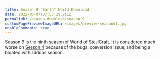 ```yaml
---
title: Season 9 "Earth" World Download
date: 2022-03-07T07:53:29.911Z
permalink: /season-download/season-9
customPagePreviewImageURL: /images/preview-seasondl.jpg
enableComments: true
---
```

Season 9 is the ninth season of World of SteelCraft. It is considered much worse on [Season 4](/seeason-download/season-4) because of the bugs, conversion issue, and being a bloated with addons season.

